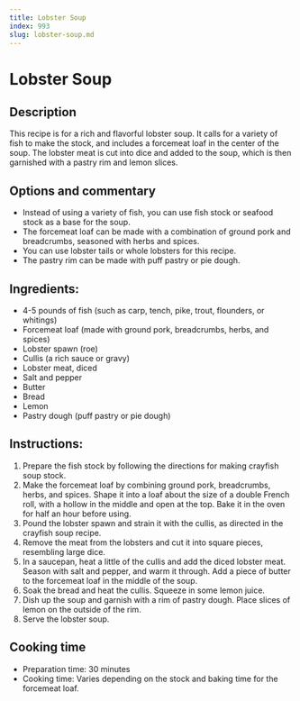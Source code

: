 ```yaml
---
title: Lobster Soup
index: 993
slug: lobster-soup.md
---
```


# Lobster Soup

## Description
This recipe is for a rich and flavorful lobster soup. It calls for a variety of fish to make the stock, and includes a forcemeat loaf in the center of the soup. The lobster meat is cut into dice and added to the soup, which is then garnished with a pastry rim and lemon slices.

## Options and commentary
- Instead of using a variety of fish, you can use fish stock or seafood stock as a base for the soup.
- The forcemeat loaf can be made with a combination of ground pork and breadcrumbs, seasoned with herbs and spices.
- You can use lobster tails or whole lobsters for this recipe.
- The pastry rim can be made with puff pastry or pie dough.

## Ingredients:
- 4-5 pounds of fish (such as carp, tench, pike, trout, flounders, or whitings)
- Forcemeat loaf (made with ground pork, breadcrumbs, herbs, and spices)
- Lobster spawn (roe)
- Cullis (a rich sauce or gravy)
- Lobster meat, diced
- Salt and pepper
- Butter
- Bread
- Lemon
- Pastry dough (puff pastry or pie dough)

## Instructions:
1. Prepare the fish stock by following the directions for making crayfish soup stock.
2. Make the forcemeat loaf by combining ground pork, breadcrumbs, herbs, and spices. Shape it into a loaf about the size of a double French roll, with a hollow in the middle and open at the top. Bake it in the oven for half an hour before using.
3. Pound the lobster spawn and strain it with the cullis, as directed in the crayfish soup recipe.
4. Remove the meat from the lobsters and cut it into square pieces, resembling large dice.
5. In a saucepan, heat a little of the cullis and add the diced lobster meat. Season with salt and pepper, and warm it through. Add a piece of butter to the forcemeat loaf in the middle of the soup.
6. Soak the bread and heat the cullis. Squeeze in some lemon juice.
7. Dish up the soup and garnish with a rim of pastry dough. Place slices of lemon on the outside of the rim.
8. Serve the lobster soup.

## Cooking time
- Preparation time: 30 minutes
- Cooking time: Varies depending on the stock and baking time for the forcemeat loaf.